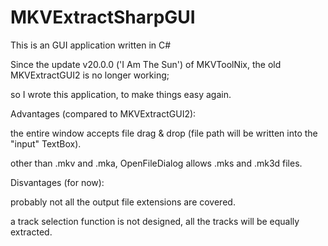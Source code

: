 # MKVExtractSharpGUI
This is an GUI application written in C#


Since the update v20.0.0 ('I Am The Sun') of MKVToolNix, the old MKVExtractGUI2 is no longer working;

so I wrote this application, to make things easy again.



Advantages (compared to MKVExtractGUI2):

the entire window accepts file drag & drop (file path will be written into the "input" TextBox).

other than .mkv and .mka, OpenFileDialog allows .mks and .mk3d files.


Disvantages (for now):

probably not all the output file extensions are covered.

a track selection function is not designed, all the tracks will be equally extracted.
